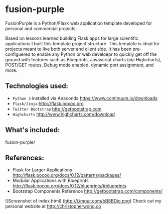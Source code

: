 # fusion-purple
FusionPurple is a Python/Flask web application template developed for personal and commercial projects.

Based on lessons learned building Flask apps for large scientific applications I built this template project structure. This template
is ideal for projects meant to live both server and client side. It has been pre-configuered to enable any Python or web develoepr to quickly get off the ground with features such as Blueprints, Javascript charts (via Highcharts), POST/GET routes, Debug mode enabled, dynamic port assignment, and more.

## Technologies used:
* `Python 3` installed via Anaconda https://www.continuum.io/downloads
* `Flask/Jinja` http://flask.pocoo.org
* `Twitter Bootstrap` http://getbootstrap.com
* `Highcharts` http://www.highcharts.com/download

## What's included:
fusion-purple/

## References:
* Flask for Larger Applications http://flask.pocoo.org/docs/0.12/patterns/packages/
* Modular Applications with Blueprints http://flask.pocoo.org/docs/0.12/blueprints/#blueprints
* Bootstrap Components Reference http://getbootstrap.com/components/

![Screenshot of index.html]
(http://i.imgur.com/bB8BDio.png)
Check out my personal website at http://christopherwong.co
